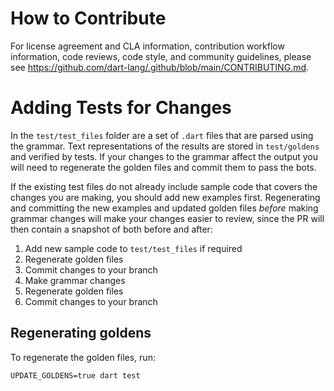 # How to Contribute

For license agreement and CLA information, contribution workflow information,
code reviews, code style, and community guidelines, please see
<https://github.com/dart-lang/.github/blob/main/CONTRIBUTING.md>.


# Adding Tests for Changes

In the `test/test_files` folder are a set of `.dart` files
that are parsed using the grammar. Text representations of the results
are stored in `test/goldens` and verified by tests.
If your changes to the grammar affect the output you will need to
regenerate the golden files and commit them to pass the bots.

If the existing test files do not already include sample code that
covers the changes you are making, you should add new examples first.
Regenerating and committing the new examples and updated golden files
_before_ making grammar changes will make your changes easier to review,
since the PR will then contain a snapshot of both before and after:

1. Add new sample code to `test/test_files` if required
1. Regenerate golden files
1. Commit changes to your branch
1. Make grammar changes
1. Regenerate golden files
1. Commit changes to your branch

## Regenerating goldens

To regenerate the golden files, run:

```
UPDATE_GOLDENS=true dart test
```
